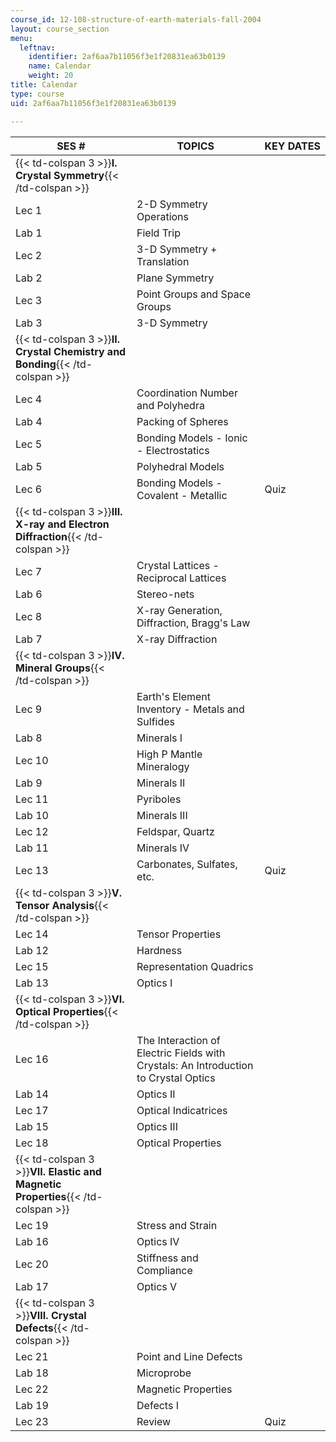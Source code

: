 ```yaml
---
course_id: 12-108-structure-of-earth-materials-fall-2004
layout: course_section
menu:
  leftnav:
    identifier: 2af6aa7b11056f3e1f20831ea63b0139
    name: Calendar
    weight: 20
title: Calendar
type: course
uid: 2af6aa7b11056f3e1f20831ea63b0139

---
```


| SES # | TOPICS | KEY DATES |
| --- | --- | --- |
| {{< td-colspan 3 >}}**I. Crystal Symmetry**{{< /td-colspan >}} |||
| Lec 1 | 2-D Symmetry Operations |  |
| Lab 1 | Field Trip |  |
| Lec 2 | 3-D Symmetry + Translation |  |
| Lab 2 | Plane Symmetry |  |
| Lec 3 | Point Groups and Space Groups |  |
| Lab 3 | 3-D Symmetry |  |
| {{< td-colspan 3 >}}**II. Crystal Chemistry and Bonding**{{< /td-colspan >}} |||
| Lec 4 | Coordination Number and Polyhedra |  |
| Lab 4 | Packing of Spheres |  |
| Lec 5 | Bonding Models - Ionic - Electrostatics |  |
| Lab 5 | Polyhedral Models |  |
| Lec 6 | Bonding Models - Covalent - Metallic | Quiz |
| {{< td-colspan 3 >}}**III. X-ray and Electron Diffraction**{{< /td-colspan >}} |||
| Lec 7 | Crystal Lattices - Reciprocal Lattices |  |
| Lab 6 | Stereo-nets |  |
| Lec 8 | X-ray Generation, Diffraction, Bragg's Law |  |
| Lab 7 | X-ray Diffraction |  |
| {{< td-colspan 3 >}}**IV. Mineral Groups**{{< /td-colspan >}} |||
| Lec 9 | Earth's Element Inventory - Metals and Sulfides |  |
| Lab 8 | Minerals I |  |
| Lec 10 | High P Mantle Mineralogy |  |
| Lab 9 | Minerals II |  |
| Lec 11 | Pyriboles |  |
| Lab 10 | Minerals III |  |
| Lec 12 | Feldspar, Quartz |  |
| Lab 11 | Minerals IV |  |
| Lec 13 | Carbonates, Sulfates, etc. | Quiz |
| {{< td-colspan 3 >}}**V. Tensor Analysis**{{< /td-colspan >}} |||
| Lec 14 | Tensor Properties |  |
| Lab 12 | Hardness |  |
| Lec 15 | Representation Quadrics |  |
| Lab 13 | Optics I |  |
| {{< td-colspan 3 >}}**VI. Optical Properties**{{< /td-colspan >}} |||
| Lec 16 | The Interaction of Electric Fields with Crystals: An Introduction to Crystal Optics |  |
| Lab 14 | Optics II |  |
| Lec 17 | Optical Indicatrices |  |
| Lab 15 | Optics III |  |
| Lec 18 | Optical Properties |  |
| {{< td-colspan 3 >}}**VII. Elastic and Magnetic Properties**{{< /td-colspan >}} |||
| Lec 19 | Stress and Strain |  |
| Lab 16 | Optics IV |  |
| Lec 20 | Stiffness and Compliance |  |
| Lab 17 | Optics V |  |
| {{< td-colspan 3 >}}**VIII. Crystal Defects**{{< /td-colspan >}} |||
| Lec 21 | Point and Line Defects |  |
| Lab 18 | Microprobe |  |
| Lec 22 | Magnetic Properties |  |
| Lab 19 | Defects I |  |
| Lec 23 | Review | Quiz